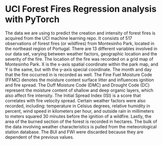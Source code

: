 # UCI Forest Fires Regression analysis with PyTorch

The data we are using to predict the creation and intensity of forest fires is acquired from the UCI machine learning repo. It consists of 517 observations of forest fires (or wildfires) from Montesinho Park, located in the northeast region of Portugal. There are 13 different variables involved in our data set, varying between weather factors, geographic location and the severity of the fire. The location of the fire was recorded on a grid map of Montesinho Park. X is the x-axis spatial coordinate within the park map, and Y is the same, but with the y-axis special coordinate. The month and day that the fire occurred in is recorded as well. The Fine Fuel Moisture Code (FFMC) denotes the moisture content surface litter and influences ignition and fire spread. The Duff Moisture Code (DMC) and Drought Code (DC) represent the moisture content of shallow and deep organic layers, which also affect fire intensity. The Initial Spread Index (ISI) is a score that correlates with fire velocity spread. Certain weather factors were also recorded, including: temperature in Celsius degrees, relative humidity in percent, wind speed in kilometers per hour, and outside rain in millimeters to meters squared 30 minutes before the ignition of a wildfire. Lastly, the area of the burned section of the forest is recorded in hectares. The bulk of the data involving weather characteristics is pulled from the meteorological station database. The BUI and FWI were discarded because they are dependent of the previous values.
